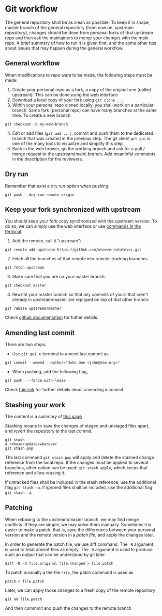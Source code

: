 # Git workflow

The general repository shall be as clean as possible. To keep it in shape, master branch of the general repository (from now on, upstream repository), changes should be done from personal forks of that upstream repo and then ask the maintainers to merge your changes with the main repo. A brief summary of how to run it is given first, and the some other tips about issues that may happen during the general workflow.

## General workflow
When modifications to repo want to be made, the following steps must be made:
1. Create your personal repo as a fork, a copy of the original one (called upstream). This can be done using the web interface
2. Download a local copy of your fork using `git clone ...`
3. Within your personal repo cloned locally, you shall work on a particular branch. Same fork (personal repo) can have many branches at the same time. To create a new branch: 

```
git checkout -b my-new-branch
```
4. Edit or add files (`git add ...`), commit and push them to the dedicated branch that was created in the previous step. The git client `git gui` is one of the many tools to visualize and simplify this step.
5. Back in the web brower, go the working branch and ask for a pull / merge request to the upstream(main) branch. Add meaninful comments in the description for the reviewers.

## Dry run

Remember that exist a dry run option when pushing 

```
git push --dry-run remote origin
```

## Keep your fork synchronized with upstream

You should keep your fork copy synchronized with the upstream version. To do so, we can simply use the web interface or use [commands in the terminal](https://stackoverflow.com/questions/7244321/how-do-i-update-or-sync-a-forked-repository-on-github "The following lines are taken from here"). 

1. Add the remote, call it "upstream":
```
git remote add upstream https://github.com/whoever/whatever.git
```

2. Fetch all the branches of that remote into remote-tracking branches
```
git fetch upstream
```
3. Make sure that you are on your master branch:
```
git checkout master
```
4. Rewrite your master branch so that any commits of yours that aren't already in upstream/master are replayed on top of that other branch:
```
git rebase upstream/master
```

Check [github documentation](https://docs.github.com/en/pull-requests/collaborating-with-pull-requests/working-with-forks/syncing-a-fork) for futher details.


## Amending last commit

There are two steps:
* Use `git gui`, o terminal to amend last commit as
```shell
git commit --amend --author="John Doe <john@doe.org>"
```
* When pushing, add the following flag,
```shell
git push  --force-with-lease
```

Check [this link](https://www.git-tower.com/learn/git/faq/change-author-name-email) for further details about amending a commit.

## Stashing your work

The content is a summary of [this page](https://www.atlassian.com/git/tutorials/saving-changes/git-stash)

Stashing means to save the changes of staged and unstaged files apart, and revert the repository to the last commit. 
```shell
git stash
# rebase/update/whatever
git stash pop
```

The last command `git stash pop` will apply and delete the stashed change reference from the local repo. If the changes must be applied to several branches, other option can be used: `git stash apply`, which keeps that reference and allow reusing it.

If untracked files shall be included in the stash reference, use the additional flag `git stash -u`. If ignored files shall be included, use the additional flag `git stash -a`.

## Patching

When rebasing to the upstream/master branch, we may find merge conflicts. If they are simple, we may solve them manually. Sometimes it is easier to make a patch, that is, save the differences between your personal version and the remote version in a *patch file*, and apply the changes later.

In order to generate the patch file, we use diff command. The `-N` argument is used to treat absent files as empty. The `-U` argument is used to produce such an output that can be understood by git later.

```
diff -N -U file.original file.changed > file.patch
```

To patch manually a the file `file`, the patch command is used as

```
patch < file.patch
```

Later, we can apply those changes to a fresh copy of the remote repository 

```
git am file.patch
```
And then commmit and push the changes to the remote branch.

